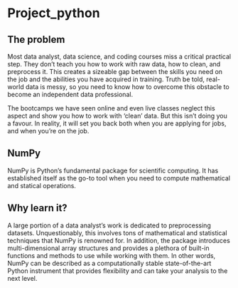 # Project_python
## The problem

Most data analyst, data science, and coding courses miss a critical practical step. They don’t teach you how to work with raw data, how to clean, and preprocess it. This creates a sizeable gap between the skills you need on the job and the abilities you have acquired in training. Truth be told, real-world data is messy, so you need to know how to overcome this obstacle to become an independent data professional.

The bootcamps we have seen online and even live classes neglect this aspect and show you how to work with ‘clean’ data. But this isn’t doing you a favour. In reality, it will set you back both when you are applying for jobs, and when you’re on the job.

## NumPy
NumPy is Python’s fundamental package for scientific computing. It has established itself as the go-to tool when you need to compute mathematical and statical operations.

## Why learn it?
A large portion of a data analyst’s work is dedicated to preprocessing datasets. Unquestionably, this involves tons of mathematical and statistical techniques that NumPy is renowned for. In addition, the package introduces multi-dimensional array structures and provides a plethora of built-in functions and methods to use while working with them. In other words, NumPy can be described as a computationally stable state-of-the-art Python instrument that provides flexibility and can take your analysis to the next level.
